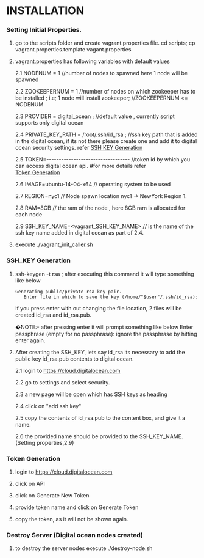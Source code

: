 # INSTALLATION
### Setting Initial Properties.

1. go to the scripts folder and create vagrant.properties file.  cd scripts; cp vagrant.properties.template vagant.properties

2. vagrant.properties has following variables with default values

   2.1 NODENUM = 1 //number of nodes to spawned  here 1 node will be spawned
   
   2.2 ZOOKEEPERNUM = 1 //number of nodes on which zookeeper has to be installed ; i.e; 1 node will install zookeeper;
                        //ZOOKEEPERNUM <= NODENUM
   
   2.3 PROVIDER = digital_ocean ; //default value , currently script supports only digital ocean
   
   2.4 PRIVATE_KEY_PATH = /root/.ssh/id_rsa ; //ssh key path that is added in the digital ocean, if its not there please create one and add it to digital ocean security settings.  refer [SSH KEY Generation](.#ssh_key-generation)
   
   2.5 TOKEN=---------------------------------- //token id by which you can access digital ocean api. #for more details refer    
      [Token Generation](.#token-generation)
   
   2.6 IMAGE=ubuntu-14-04-x64  // operating system to be used
   
   2.7 REGION=nyc1 // Node spawn location nyc1 -> NewYork Region 1.
   
   2.8 RAM=8GB // the ram of the node , here 8GB ram is allocated for each node
   
   2.9 SSH_KEY_NAME=<vagrant_SSH_KEY_NAME> // is the name of the ssh key name added in digital ocean as part of 2.4.

3. execute ./vagrant_init_caller.sh

### SSH_KEY Generation

1. ssh-keygen -t rsa ; after executing this command it will type something like below

       Generating public/private rsa key pair.
          Enter file in which to save the key (/home/"$user"/.ssh/id_rsa): 

   if you press enter with out changing the file location, 2 files will be created id_rsa and id_rsa.pub.
  
   �NOTE:- after pressing enter it will prompt something like below
   Enter passphrase (empty for no passphrase):
   ignore the passphrase by hitting enter again.



2. After creating the SSH_KEY, lets say id_rsa its necessary to add the public key id_rsa.pub contents to digital ocean.
   
   2.1 login to  https://cloud.digitalocean.com
   
   2.2 go to settings and select security. 
   
   2.3 a new page will be open which has SSH keys as heading
   
   2.4 click on "add ssh key"
   
   2.5 copy the contents of id_rsa.pub to the content box, and give it a name.
   
   2.6 the provided name should be provided to the SSH_KEY_NAME. (Setting properties,2.9)

### Token Generation
  
  1. login to  https://cloud.digitalocean.com
  
  2. click on API
  
  3. click on Generate New Token 
  
  4. provide token name and click on Generate Token
  
  5. copy the token, as it will not be shown again. 
  
### Destroy Server (Digital ocean nodes created)
  
  1. to destroy the server nodes execute ./destroy-node.sh

